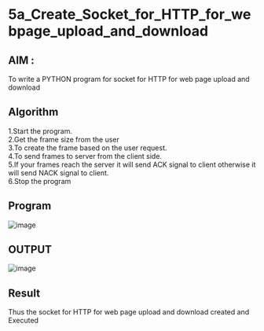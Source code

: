# 5a_Create_Socket_for_HTTP_for_webpage_upload_and_download
## AIM :
To write a PYTHON program for socket for HTTP for web page upload and download
## Algorithm

1.Start the program.
<BR>
2.Get the frame size from the user
<BR>
3.To create the frame based on the user request.
<BR>
4.To send frames to server from the client side.
<BR>
5.If your frames reach the server it will send ACK signal to client otherwise it will send NACK signal to client.
<BR>
6.Stop the program
<BR>
## Program
![image](https://github.com/user-attachments/assets/ca78bf4c-6960-429a-82da-644a08a64da2)


## OUTPUT
![image](https://github.com/user-attachments/assets/01117ae4-74d4-4ae1-ac9c-05f3658037e3)

## Result
Thus the socket for HTTP for web page upload and download created and Executed
